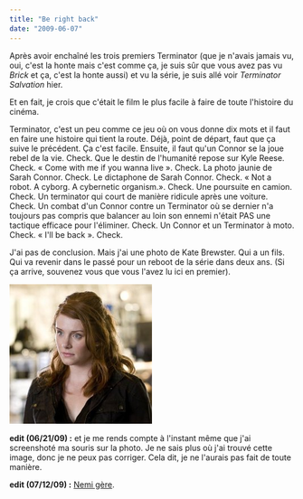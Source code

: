 ```yaml
---
title: "Be right back"
date: "2009-06-07"
---
```


Après avoir enchaîné les trois premiers Terminator (que je n'avais jamais vu, oui, c'est la honte mais c'est comme ça, je suis sûr que vous avez pas vu _Brick_ et ça, c'est la honte aussi) et vu la série, je suis allé voir _Terminator Salvation_ hier.

Et en fait, je crois que c'était le film le plus facile à faire de toute l'histoire du cinéma.

Terminator, c'est un peu comme ce jeu où on vous donne dix mots et il faut en faire une histoire qui tient la route. Déjà, point de départ, faut que ça suive le précédent. Ça c'est facile. Ensuite, il faut qu'un Connor se la joue rebel de la vie. Check. Que le destin de l'humanité repose sur Kyle Reese. Check. « Come with me if you wanna live ». Check. La photo jaunie de Sarah Connor. Check. Le dictaphone de Sarah Connor. Check. « Not a robot. A cyborg. A cybernetic organism.». Check. Une poursuite en camion. Check. Un terminator qui court de manière ridicule après une voiture. Check. Un combat d'un Connor contre un Terminator où se dernier n'a toujours pas compris que balancer au loin son ennemi n'était PAS une tactique efficace pour l'éliminer. Check. Un Connor et un Terminator à moto. Check. « I'll be back ». Check.

J'ai pas de conclusion. Mais j'ai une photo de Kate Brewster. Qui a un fils. Qui va revenir dans le passé pour un reboot de la série dans deux ans. (Si ça arrive, souvenez vous que vous l'avez lu ici en premier).

![Kate Brewster](images/kate_brewster.jpg "Bryce Dallas Howard as Kate Brewster")

**edit (06/21/09) :** et je me rends compte à l'instant même que j'ai screenshoté ma souris sur la photo. Je ne sais plus où j'ai trouvé cette image, donc je ne peux pas corriger. Cela dit, je ne l'aurais pas fait de toute manière.

**edit (07/12/09) :** [Nemi gère](http://www.darkitude.com/).
